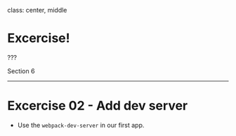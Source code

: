class: center, middle
# Excercise!

???

Section 6

---
# Excercise 02 - Add dev server

* Use the `webpack-dev-server` in our first app.

